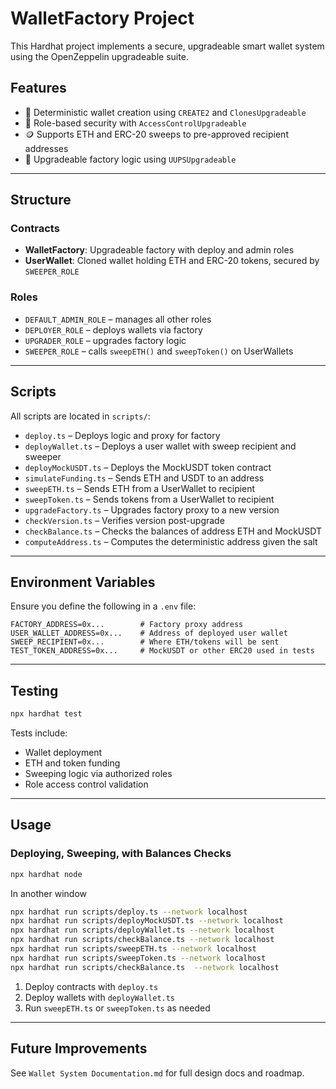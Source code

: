 
# WalletFactory Project

This Hardhat project implements a secure, upgradeable smart wallet system using the OpenZeppelin upgradeable suite.

## Features

- 🧱 Deterministic wallet creation using `CREATE2` and `ClonesUpgradeable`
- 🔐 Role-based security with `AccessControlUpgradeable`
- 🪙 Supports ETH and ERC-20 sweeps to pre-approved recipient addresses
- 🔁 Upgradeable factory logic using `UUPSUpgradeable`

---

## Structure

### Contracts

- **WalletFactory**: Upgradeable factory with deploy and admin roles
- **UserWallet**: Cloned wallet holding ETH and ERC-20 tokens, secured by `SWEEPER_ROLE`

### Roles

- `DEFAULT_ADMIN_ROLE` – manages all other roles
- `DEPLOYER_ROLE` – deploys wallets via factory
- `UPGRADER_ROLE` – upgrades factory logic
- `SWEEPER_ROLE` – calls `sweepETH()` and `sweepToken()` on UserWallets

---

## Scripts

All scripts are located in `scripts/`:

- `deploy.ts` – Deploys logic and proxy for factory
- `deployWallet.ts` – Deploys a user wallet with sweep recipient and sweeper
- `deployMockUSDT.ts` – Deploys the MockUSDT token contract
- `simulateFunding.ts` – Sends ETH and USDT to an address
- `sweepETH.ts` – Sends ETH from a UserWallet to recipient
- `sweepToken.ts` – Sends tokens from a UserWallet to recipient
- `upgradeFactory.ts` – Upgrades factory proxy to a new version
- `checkVersion.ts` – Verifies version post-upgrade
- `checkBalance.ts` – Checks the balances of address ETH and MockUSDT
- `computeAddress.ts` – Computes the deterministic address given the salt

---

## Environment Variables

Ensure you define the following in a `.env` file:

```
FACTORY_ADDRESS=0x...        # Factory proxy address
USER_WALLET_ADDRESS=0x...    # Address of deployed user wallet
SWEEP_RECIPIENT=0x...        # Where ETH/tokens will be sent
TEST_TOKEN_ADDRESS=0x...     # MockUSDT or other ERC20 used in tests
```

---

## Testing

```bash
npx hardhat test
```

Tests include:

- Wallet deployment
- ETH and token funding
- Sweeping logic via authorized roles
- Role access control validation

---

## Usage
### Deploying, Sweeping, with Balances Checks
```bash 
npx hardhat node
```
In another window
```bash
npx hardhat run scripts/deploy.ts --network localhost
npx hardhat run scripts/deployMockUSDT.ts --network localhost
npx hardhat run scripts/deployWallet.ts --network localhost
npx hardhat run scripts/checkBalance.ts --network localhost
npx hardhat run scripts/sweepETH.ts --network localhost
npx hardhat run scripts/sweepToken.ts --network localhost
npx hardhat run scripts/checkBalance.ts  --network localhost
```

1. Deploy contracts with `deploy.ts`
2. Deploy wallets with `deployWallet.ts`
3. Run `sweepETH.ts` or `sweepToken.ts` as needed

---

## Future Improvements

See `Wallet System Documentation.md` for full design docs and roadmap.
